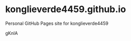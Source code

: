 # konglieverde4459.github.io
Personal GitHub Pages site for konglieverde4459

































gKnlA
